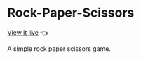 # Rock-Paper-Scissors
[View it live](https://chrisnotthere.github.io/Rock-Paper-Scissors/) :point_left:

A simple rock paper scissors game.